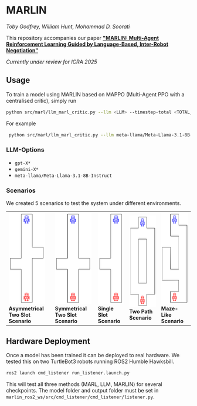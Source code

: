 # MARLIN

*Toby Godfrey, William Hunt, Mohammad D. Soorati*

This repository accompanies our paper [**"MARLIN: Multi-Agent Reinforcement Learning Guided by Language-Based, Inter-Robot Negotiation"**](https://arxiv.org/abs/2410.14383)

*Currently under review for ICRA 2025*

## Usage

To train a model using MARLIN based on MAPPO (Multi-Agent PPO with a centralised critic), simply run

```bash
python src/marl/llm_marl_critic.py --llm <LLM> --timestep-total <TOTAL_NUM_TIMESTEPS> --scenario <SCENARIO_NAME>
```

For example

```bash
 python src/marl/llm_marl_critic.py --llm meta-llama/Meta-Llama-3.1-8B-Instruct --timestep-total 500000 --scenario Maze_Like_Corridor
```

### LLM-Options

- `gpt-X*`
- `gemini-X*`
- `meta-llama/Meta-Llama-3.1-8B-Instruct`

### Scenarios

We created 5 scenarios to test the system under different environments.

<table>
  <tr>
    <td><img src="imgs/asym_env.svg" height="250"><b>Asymmetrical Two Slot Scenario</b></td>
    <td><img src="imgs/sym_env.svg" height="250"><b>Symmetrical Two Slot Scenario</b></td>
    <td><img src="imgs/single_env.svg" height="250"><b>Single Slot Scenario</b></td>
    <td><img src="imgs/two_env.svg" height="250"><b>Two Path Scenario</b></td>
    <td><img src="imgs/maze_env.svg" height="250"><b>Maze-Like Scenario</b></td>
  </tr>
</table>

## Hardware Deployment

Once a model has been trained it can be deployed to real hardware. We tested this on two TurtleBot3 robots running ROS2 Humble Hawksbill.

```bash
ros2 launch cmd_listener run_listener.launch.py
```

This will test all three methods (MARL, LLM, MARLIN) for several checkpoints. The model folder and output folder must be set in `marlin_ros2_ws/src/cmd_listener/cmd_listener/listener.py`.
